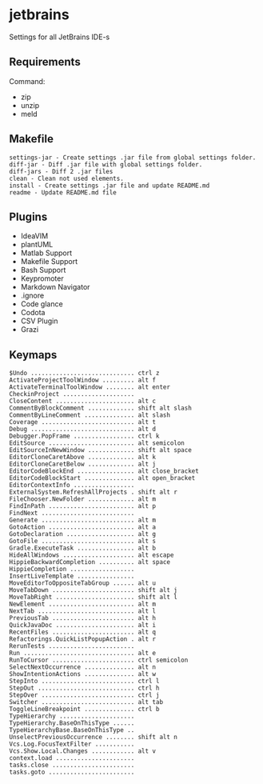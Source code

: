 
# jetbrains
Settings for all JetBrains IDE-s

## Requirements
Command:
 - zip
 - unzip
 - meld

## Makefile

	settings-jar - Create settings .jar file from global settings folder.
	diff-jar - Diff .jar file with global settings folder.
	diff-jars - Diff 2 .jar files
	clean - Clean not used elements.
	install - Create settings .jar file and update README.md
	readme - Update README.md file

## Plugins

 - IdeaVIM
 - plantUML
 - Matlab Support
 - Makefile Support
 - Bash Support
 - Keypromoter
 - Markdown Navigator
 - .ignore
 - Code glance
 - Codota
 - CSV Plugin
 - Grazi

## Keymaps

	$Undo ............................. ctrl z
	ActivateProjectToolWindow ......... alt f
	ActivateTerminalToolWindow ........ alt enter
	CheckinProject .................... 
	CloseContent ...................... alt c
	CommentByBlockComment ............. shift alt slash
	CommentByLineComment .............. alt slash
	Coverage .......................... alt t
	Debug ............................. alt d
	Debugger.PopFrame ................. ctrl k
	EditSource ........................ alt semicolon
	EditSourceInNewWindow ............. shift alt space
	EditorCloneCaretAbove ............. alt k
	EditorCloneCaretBelow ............. alt j
	EditorCodeBlockEnd ................ alt close_bracket
	EditorCodeBlockStart .............. alt open_bracket
	EditorContextInfo ................. 
	ExternalSystem.RefreshAllProjects . shift alt r
	FileChooser.NewFolder ............. alt m
	FindInPath ........................ alt p
	FindNext .......................... 
	Generate .......................... alt m
	GotoAction ........................ alt a
	GotoDeclaration ................... alt g
	GotoFile .......................... alt s
	Gradle.ExecuteTask ................ alt b
	HideAllWindows .................... alt escape
	HippieBackwardCompletion .......... alt space
	HippieCompletion .................. 
	InsertLiveTemplate ................ 
	MoveEditorToOppositeTabGroup ...... alt u
	MoveTabDown ....................... shift alt j
	MoveTabRight ...................... shift alt l
	NewElement ........................ alt m
	NextTab ........................... alt l
	PreviousTab ....................... alt h
	QuickJavaDoc ...................... alt i
	RecentFiles ....................... alt q
	Refactorings.QuickListPopupAction . alt r
	RerunTests ........................ 
	Run ............................... alt e
	RunToCursor ....................... ctrl semicolon
	SelectNextOccurrence .............. alt n
	ShowIntentionActions .............. alt w
	StepInto .......................... ctrl l
	StepOut ........................... ctrl h
	StepOver .......................... ctrl j
	Switcher .......................... alt tab
	ToggleLineBreakpoint .............. ctrl b
	TypeHierarchy ..................... 
	TypeHierarchy.BaseOnThisType ...... 
	TypeHierarchyBase.BaseOnThisType .. 
	UnselectPreviousOccurrence ........ shift alt n
	Vcs.Log.FocusTextFilter ........... 
	Vcs.Show.Local.Changes ............ alt v
	context.load ...................... 
	tasks.close ....................... 
	tasks.goto ........................ 

	